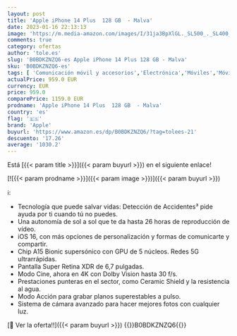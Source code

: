```yaml
---
layout: post
title: 'Apple iPhone 14 Plus  128 GB  - Malva'
date: 2023-01-16 22:13:13
image: 'https://m.media-amazon.com/images/I/31ja3BpXlGL._SL500_._SL400_.jpg'
comments: true
category: ofertas
author: 'tole.es'
slug: 'B0BDKZNZQ6-es Apple iPhone 14 Plus 128 GB - Malva'
sku: 'B0BDKZNZQ6-es'
tags: [ 'Comunicación móvil y accesorios','Electrónica','Móviles','Móviles y smartphones libres','apple','iphone','🇪🇸', ]
actualPrice: 959.0 EUR
currency: EUR
price: 959.0
comparePrice: 1159.0 EUR
prodname: 'Apple iPhone 14 Plus  128 GB  - Malva'
country: 'es'
flag: '🇪🇸'
brand: 'Apple'
buyurl: 'https://www.amazon.es/dp/B0BDKZNZQ6/?tag=tolees-21'
descuento: '17.26'
average: '1030.2'
---
```


Está [{{< param title >}}]({{< param buyurl >}}) en el siguiente enlace!

[![{{< param prodname >}}]({{< param image >}})]({{< param buyurl >}})

ℹ️:

- Tecnología que puede salvar vidas: Detección de Accidentes³ pide ayuda por ti cuando tú no puedes.
- Una autonomía de sol a sol que te da hasta 26 horas de reproducción de vídeo.
- iOS 16, con más opciones de personalización y formas de comunicarte y compartir.
- Chip A15 Bionic supersónico con GPU de 5 núcleos. Redes 5G ultrarrápidas.
- Pantalla Super Retina XDR de 6,7 pulgadas.
- Modo Cine, ahora en 4K con Dolby Vision hasta 30 f/s.
- Prestaciones punteras en el sector, como Ceramic Shield y la resistencia al agua.
- Modo Acción para grabar planos superestables a pulso.
- Sistema de cámara avanzado para hacer mejores fotos con cualquier luz.

[🛒 Ver la oferta!!]({{< param buyurl >}})
{{<world>}}B0BDKZNZQ6{{</world>}}
